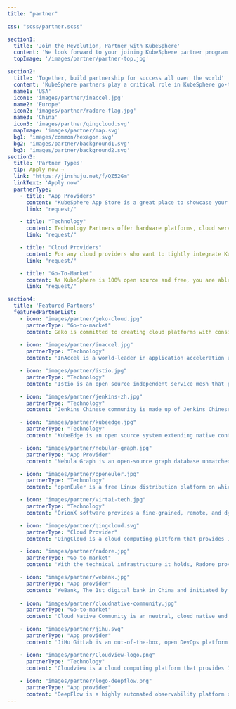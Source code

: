 ```yaml
---
title: "partner"

css: "scss/partner.scss"

section1:
  title: 'Join the Revolution, Partner with KubeSphere'
  content: 'We look forward to your joining KubeSphere partner program to improve both ecosystems and grow your business. KubeSphere provides resources and rights for partners to help them increase their expertise, deliver open source technologies, and resell products.'
  topImage: '/images/partner/partner-top.jpg'

section2:
  title: 'Together, build partnership for success all over the world'
  content: 'KubeSphere partners play a critical role in KubeSphere go-to-market strategy. KubeSphere partners are located all over the world. We are looking forward to global cooperation as your success is our success.'
  name1: 'USA'
  icon1: 'images/partner/inaccel.jpg'
  name2: 'Europe'
  icon2: 'images/partner/radore-flag.jpg'
  name3: 'China'
  icon3: 'images/partner/qingcloud.svg'
  mapImage: 'images/partner/map.svg'
  bg1: 'images/common/hexagon.svg'
  bg2: 'images/partner/background1.svg'
  bg3: 'images/partner/background2.svg'
section3:
  title: 'Partner Types'
  tip: Apply now →
  link: "https://jinshuju.net/f/QZ52Gm"
  linkText: 'Apply now'
  partnerType:
    - title: "App Providers"
      content: "KubeSphere App Store is a great place to showcase your applications. KubeSphere brings your applications to tens of thousands of users, allowing them to deploy your App to Kubernetes with one click."
      link: "request/"

    - title: "Technology"
      content: Technology Partners offer hardware platforms, cloud services or applications for KubeSphere based on technical collaboration or joint solutions. If you have a solution of this kind, let's apply it to enhance user experiences.
      link: "request/"

    - title: "Cloud Providers"
      content: For any cloud providers who want to tightly integrate KubeSphere as a catalog or application in their application market for Kubernetes-based solution, do not hesitate to use KubeSphere to extend your ecosystem.
      link: "request/"

    - title: "Go-To-Market"
      content: As KubeSphere is 100% open source and free, you are able to localize KubeSphere, translate it into local languages, build local communities and develop local markets. GTM partners from around the globe work tightly with KubeSphere.
      link: "request/"

section4:
  title: 'Featured Partners'
  featuredPartnerList:
    - icon: "images/partner/geko-cloud.jpg"
      partnerType: "Go-to-market"
      content: Geko is committed to creating cloud platforms with considerable expertise in internet projects. It boasts a diversified portfolio of projects such as cloud migration, DRS, resilience architecture, full managed service, cloud computing and cost efficiency.
      
    - icon: "images/partner/inaccel.jpg"
      partnerType: "Technology"
      content: 'InAccel is a world-leader in application acceleration using FPGAs in the cloud. We embrace cutting-edge technology to speedup mission-critical applications in the cloud, seamlessly.'

    - icon: "images/partner/istio.jpg"
      partnerType: "Technology"
      content: 'Istio is an open source independent service mesh that provides the fundamentals you need to successfully run a distributed microservice architecture.'

    - icon: "images/partner/jenkins-zh.jpg"
      partnerType: "Technology"
      content: 'Jenkins Chinese community is made up of Jenkins Chinese fans and contributors, who work together to promote and improve the learning trial and landing of CI/CD technology.'

    - icon: "images/partner/kubeedge.jpg"
      partnerType: "Technology"
      content: 'KubeEdge is an open source system extending native containerized application orchestration and device management to hosts at the Edge.'

    - icon: "images/partner/nebular-graph.jpg"
      partnerType: "App Provider"
      content: 'Nebula Graph is an open-source graph database unmatched in its ability to host super large-scale graphs using billions of vertices (nodes) and trillions of edges with milliseconds of latency.'

    - icon: "images/partner/openeuler.jpg"
      partnerType: "Technology"
      content: 'openEuler is a free Linux distribution platform on which you can treat it as an innovative platform supporting the multi-processor architecture.'

    - icon: "images/partner/virtai-tech.jpg"
      partnerType: "Technology"
      content: 'OrionX software provides a fine-grained, remote, and dynamically configurable virtualization solution for physical GPUs with almost no performance loss.'

    - icon: "images/partner/qingcloud.svg"
      partnerType: "Cloud Provider"
      content: 'QingCloud is a cloud computing platform that provides IaaS-based flexible cloud services. QKE is a cloud-hosted Kubernetes service with KubeSphere and powered by QingCloud'

    - icon: "images/partner/radore.jpg"
      partnerType: "Go-to-market"
      content: 'With the technical infrastructure it holds, Radore provides private and corporate data center services (Colocation, Dedicated Servers, Cloud Services, Web Hosting, CDN).'

    - icon: "images/partner/webank.jpg"
      partnerType: "App provider"
      content: 'WeBank, The 1st digital bank in China and initiated by Tencent, offers wealth management and financing services through different online platforms.'
   
    - icon: "images/partner/cloudnative-community.jpg"
      partnerType: "Go-to-market"
      content: 'Cloud Native Community is an neutral, cloud native end user community founded on May 12, 2020 by CNCF ambassadors and open source opinion leaders to promote cloud native technologies and build a developer ecosystem.'

    - icon: "images/partner/jihu.svg"
      partnerType: "App provider"
      content: 'JiHu GitLab is an out-of-the-box, open DevOps platform built from the ground up as a single application for all stages of the DevOps lifecycle. This enables Product, Development, QA, Security, and Operations teams to work concurrently on the same project.'

    - icon: "images/partner/Cloudview-logo.png"
      partnerType: "Technology"
      content: 'Cloudview is a cloud computing platform that provides IaaS-PaaS-based flexible cloud services.'  
      
    - icon: "images/partner/logo-deepflow.png"
      partnerType: "App provider"
      content: 'DeepFlow is a highly automated observability platform open sourced by YUNSHAN Network Inc. (opens new window). It is a full stack, full span and high-performance data engine built for cloud-native observability application developers. With new technologies such as eBPF, WASM and OpenTelemetry, DeepFlow innovatively implements core mechanisms such as AutoTracing, AutoMetrics, AutoTagging and SmartEncoding, helping developers to improve the automation level of code injection, reducing the maintanence complexity of the observability platform. With the programmability and open API of DeepFlow, developers can quickly integrate it into their observability stack.' 
---
```

